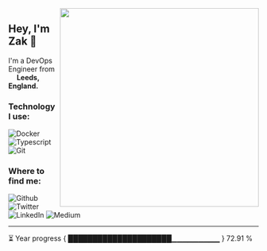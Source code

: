 
<img align="right" width="400" height="400" src="https://instagram.feoh3-1.fna.fbcdn.net/v/t51.2885-15/e35/72767618_530543940843085_5872510229440679720_n.jpg?_nc_ht=instagram.feoh3-1.fna.fbcdn.net&_nc_cat=101&_nc_ohc=QePZ0N-eHRoAX_hftNl&oh=08407c6056b3380fc09d01f51ed9729c&oe=5F30A1C4">

## Hey, I'm Zak :wave:

I'm a DevOps Engineer from <img src="https://image.flaticon.com/icons/svg/323/323270.svg" width="13" /> **Leeds, England.**

### Technology I use:

![Docker](https://img.shields.io/badge/-Docker-46a2f1?style=flat-square&logo=docker&logoColor=white)
![Typescript](https://img.shields.io/badge/-TypeScript-007ACC?style=flat-square&logo=typescript&logoColor=white)
![Git](https://img.shields.io/badge/-Git-F05032?style=flat-square&logo=git&logoColor=white)

### Where to find me:
![Github](https://img.shields.io/badge/GitHub-%2312100E.svg?&style=for-the-badge&logo=Github&logoColor=white)
![Twitter](https://img.shields.io/badge/twitter-%231DA1F2.svg?&style=for-the-badge&logo=twitter&logoColor=white)
![LinkedIn](https://img.shields.io/badge/linkedin-%230077B5.svg?&style=for-the-badge&logo=linkedin&logoColor=white)
![Medium](https://img.shields.io/badge/medium-%2312100E.svg?&style=for-the-badge&logo=medium&logoColor=white)

---
⏳ Year progress { █████████████████████▁▁▁▁▁▁▁▁▁ } 72.91 %

